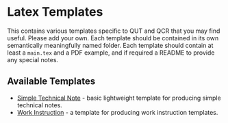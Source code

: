 # Latex Templates

This contains various templates specific to QUT and QCR that you may find useful. Please add your own. Each template should be contained in its own semantically meaningfully named folder. Each template should contain at least a `main.tex` and a PDF example, and if required a README to provide any special notes.

## Available Templates

- [Simple Technical Note](/simple_technical_note/) - basic lightweight template for producing simple technical notes.
- [Work Instruction](/work_instruction_/) - a template for producing work instruction templates.
